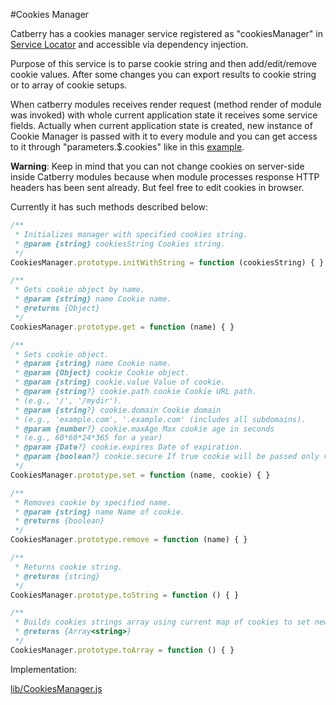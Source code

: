 #Cookies Manager

Catberry has a cookies manager service registered as "cookiesManager" in [Service Locator](../service-locator.md) and accessible via dependency injection.

Purpose of this service is to parse cookie string and then add/edit/remove cookie values. After some changes you can export results to cookie string or to array of cookie setups.

When catberry modules receives render request (method render of module was invoked) with whole current application state it receives some service fields.
Actually when current application state is created, new instance of Cookie Manager is passed with it to every module and you can get access to it through "parameters.$$.$cookies" like in this [example](../../example/catberry_modules/chat/ChatModule.js#L175).

**Warning**: Keep in mind that you can not change cookies on server-side inside Catberry modules because when module processes response HTTP headers has been sent already. But feel free to edit cookies in browser.

Currently it has such methods described below:

```javascript
/**
 * Initializes manager with specified cookies string.
 * @param {string} cookiesString Cookies string.
 */
CookiesManager.prototype.initWithString = function (cookiesString) { }

/**
 * Gets cookie object by name.
 * @param {string} name Cookie name.
 * @returns {Object}
 */
CookiesManager.prototype.get = function (name) { }

/**
 * Sets cookie object.
 * @param {string} name Cookie name.
 * @param {Object} cookie Cookie object.
 * @param {string} cookie.value Value of cookie.
 * @param {string?} cookie.path cookie Cookie URL path.
 * (e.g., '/', '/mydir').
 * @param {string?} cookie.domain Cookie domain
 * (e.g., 'example.com', '.example.com' (includes all subdomains).
 * @param {number?} cookie.maxAge Max cookie age in seconds
 * (e.g., 60*60*24*365 for a year)
 * @param {Date?} cookie.expires Date of expiration.
 * @param {boolean?} cookie.secure If true cookie will be passed only via HTTPS.
 */
CookiesManager.prototype.set = function (name, cookie) { }

/**
 * Removes cookie by specified name.
 * @param {string} name Name of cookie.
 * @returns {boolean}
 */
CookiesManager.prototype.remove = function (name) { }

/**
 * Returns cookie string.
 * @returns {string}
 */
CookiesManager.prototype.toString = function () { }

/**
 * Builds cookies strings array using current map of cookies to set new cookies.
 * @returns {Array<string>}
 */
CookiesManager.prototype.toArray = function () { }
```

Implementation:

[lib/CookiesManager.js](../../lib/CookiesManager.js)